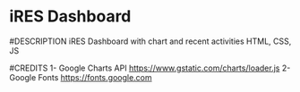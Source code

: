 # iRES Dashboard

#DESCRIPTION
iRES Dashboard with chart and recent activities
HTML, CSS, JS

#CREDITS
1- Google Charts API
https://www.gstatic.com/charts/loader.js
2- Google Fonts
https://fonts.google.com
